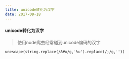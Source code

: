 ```yaml
---
title: unicode转化为汉字
date: 2017-09-18
---
```

#### unicode转化为汉字
> 使用node爬虫经常碰到unicode编码的汉字

```
unescape(string.replace(/&#x/g,'%u').replace(/;/g,''))
```
  